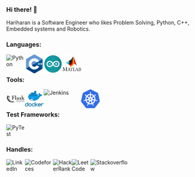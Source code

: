 ### Hi there! 👋

Hariharan is a Software Engineer who likes Problem Solving, Python, C++, Embedded systems and Robotics.


### Languages: 

[<img align="left" alt="Python" width="50" height="50" src="https://engineering.fb.com/wp-content/uploads/2016/05/2000px-Python-logo-notext.svg_.png"  />](https://docs.python.org/3/)           

[<img align="left" alt="cplusplus" width="50" height="50" src="https://raw.githubusercontent.com/github/explore/80688e429a7d4ef2fca1e82350fe8e3517d3494d/topics/cpp/cpp.png"  />](https://en.cppreference.com/w/)
[<img align="left" alt="Arduino" width="50" height="50" src="https://raw.githubusercontent.com/github/explore/80688e429a7d4ef2fca1e82350fe8e3517d3494d/topics/arduino/arduino.png"  />](https://www.arduino.cc/)
[<img align="left" alt="MATLAB" width="50" height="50" src="https://raw.githubusercontent.com/github/explore/80688e429a7d4ef2fca1e82350fe8e3517d3494d/topics/matlab/matlab.png"  />](https://www.mathworks.com/products/matlab.html)   
<br />

### Tools:  
[<img align="left" alt="Flask" width="50" height = "50" src="https://raw.githubusercontent.com/github/explore/80688e429a7d4ef2fca1e82350fe8e3517d3494d/topics/flask/flask.png" />](https://flask.palletsprojects.com/en/1.1.x/) 
[<img align="left" alt="Docker" width="50" height="50" src="https://raw.githubusercontent.com/github/explore/80688e429a7d4ef2fca1e82350fe8e3517d3494d/topics/docker/docker.png"  />](https://www.docker.com/)                                                                                                                

[<img align="left" alt="Jenkins" width="100" height="50" src="https://www.jenkins.io/images/logo-title-opengraph.png" />](https://www.jenkins.io/)                                    

[<img align="left" alt="Kubernetes" width="50" height="50" src="https://raw.githubusercontent.com/kubernetes/kubernetes/master/logo/logo.png" />](https://github.com/kubernetes/kubernetes)     
<br />


### Test Frameworks:
[<img align="left" alt="PyTest" width="50" height="50" src="https://docs.pytest.org/en/stable/_static/pytest1.png" />](https://docs.pytest.org/en/stable/)    
<br />


### Handles:    
[<img align="left" alt="LinkedIn" width="50" height="50" src="https://www.fpsa.org/wp-content/uploads/linkedin-logo-copy.png" />](https://www.linkedin.com/in/hariharanragothaman/)
[<img align="left" alt="Codeforces" width="75" height="50" src="https://encrypted-tbn0.gstatic.com/images?q=tbn:ANd9GcQ69Ryw05X2VZZV8ktYQwsPBC6fkcOmaLIINkgVDYBY4-FhuKpHtmlZFkdo-KR9zHURxVU&usqp=CAU" />](https://codeforces.com/profile/hariharanragothama)
[<img align="left" alt="HackerRank" width="50" height="50" src="https://upload.wikimedia.org/wikipedia/commons/4/40/HackerRank_Icon-1000px.png" />](https://www.hackerrank.com/ragothaman)
[<img align="left" alt="LeetCode" width="50" height="50" src="https://matteoesposito.com/project/leetcode/featured.png" />](https://leetcode.com/ragothaman/)
[<img align="left" alt="Stackoverflow" width="100" height="50" src="https://stackoverflow.design/assets/img/logos/so/logo-stackoverflow.svg" />](https://stackoverflow.com/users/3555366/hariharanragothaman)  



